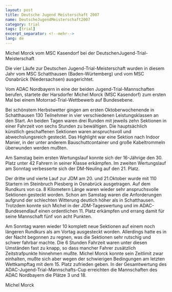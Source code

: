 ```yaml
---
layout: post
title: Deutsche Jugend Meisterschaft 2007
name: DeutscheJugendMeisterschaft2007
category: trial
tags: [trial]
excerpt_separator: <!--mehr-->
lang: de
---
```


Michel Morck vom MSC Kasendorf bei der DeutschenJugend-Trial-Meisterschaft

<!--mehr-->

Die vier L&auml;ufe zur Deutschen Jugend-Trial-Meisterschaft wurden in diesem Jahr vom MSC Schatthausen (Baden-W&uuml;rtemberg) und vom MSC Osnabr&uuml;ck (Niedersachsen) ausgerichtet.

Vom ADAC Nordbayern in eine der beiden Jugend-Trial-Mannschaften berufen, startete der Harsdorfer Michel Morck (MSC Kasendorf) zum ersten Mal bei einem Motorrad-Trial-Wettbewerb auf Bundesebene.

Bei sch&ouml;nstem Herbstwetter gingen am ersten Oktoberwochenende in Schatthausen 130 Teilnehmer in vier verschiedenen Leistungsklassen an den Start. An beiden Tagen waren drei Runden mit jeweils zehn Sektionen in einer Fahrzeit von sechs Stunden zu bew&auml;ltigen. Die haupts&auml;chlich k&uuml;nstlich geschaffenen Sektionen waren anspruchsvoll und abwechslungsreich gesteckt. Das Highlight war eine Sektion nach Indoor Manier, in der unter anderem Bauschuttcontainer und gro&szlig;e Kabeltrommeln &uuml;berwunden werden mu&szlig;ten.

Am Samstag beim ersten Wertungslauf konnte sich der 16-J&auml;hrige den 30. Platz unter 42 Fahrern in seiner Klasse erk&auml;mpfen. Im zweiten Wertungslauf am Sonntag verbesserte sich der DM-Neuling auf den 21. Platz.

Der dritte und vierte Lauf zur JDM am 20. und 21.Oktober wurde mit 110 Startern im Steinbruch Piesberg in Osnabr&uuml;ck ausgetragen. Auf dem Rundkurs von ca. 8 Kilometern L&auml;nge waren wieder sehr anspruchsvolle Sektionen gesteckt worden. Schon am Samstag waren die Anforderungen aufgrund der schlechten Witterung deutlich h&ouml;her als in Schatthausen. Trotzdem konnte sich Michel in der JDM-Tageswertung und im ADAC-Bundesendlauf einen ordentlichen 11. Platz erk&auml;mpfen und errang damit f&uuml;r seine Mannschaft f&uuml;nf von acht Punkten.

Am Sonntag waren wieder 10 komplett neue Sektionen auf einem noch l&auml;ngeren Rundkurs als am Vortag ausgesteckt worden. Allerdings hatte es in der Nacht begonnen zu regnen, was die Sektionen sehr rutschig und schwer fahrbar machte. Die 6 Stunden Fahrzeit waren unter diesen Umst&auml;nden fast zu knapp, so dass mancher Fahrer zus&auml;tzlich Zeitstrafpunkte hinnehmen mu&szlig;te. Michel Morck konnte sein Zeitlimit zwar einhalten, mu&szlig;te sich aber wegen der schwierigen Bedingungen am letzten Wettkampftag mit dem 15. Platz zufrieden geben. In der Gesamtwertung des ADAC-Jugend-Trial-Mannschafts-Cup erreichten die Mannschaften des ADAC Nordbayern die Pl&auml;tze 3 und 18.

Michel Morck
